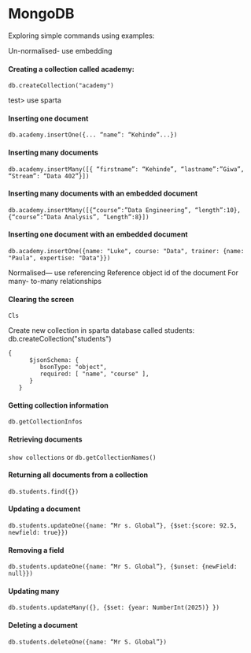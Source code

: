 # MongoDB

Exploring simple commands using examples:

Un-normalised- use embedding

#### Creating a collection called academy:
`db.createCollection("academy")`

test> use sparta

#### Inserting one document
`db.academy.insertOne({... “name”: “Kehinde”...})`

#### Inserting many documents
`db.academy.insertMany([{ “firstname”: “Kehinde”, “lastname”:”Giwa”, “Stream”: “Data 402”}])`

#### Inserting many documents with an embedded document
`db.academy.insertMany([{“course”:”Data Engineering”, “length”:10}, {“course”:”Data Analysis”, “Length”:8}])`

#### Inserting one document with an embedded document
`db.academy.insertOne({name: "Luke", course: "Data", trainer: {name: "Paula", expertise: "Data"}})`


Normalised— use referencing
Reference object id of the document
For many- to-many relationships

#### Clearing the screen
`Cls` 

Create new collection in sparta database called students:
db.createCollection("students")


```
{
      $jsonSchema: {
         bsonType: "object",
         required: [ "name", "course" ],
      }
   }
```

#### Getting collection information
`db.getCollectionInfos`

#### Retrieving documents
`show collections`
or
`db.getCollectionNames()`

#### Returning all documents from a collection
`db.students.find({})`

#### Updating a document
`db.students.updateOne({name: “Mr s. Global”}, {$set:{score: 92.5, newfield: true}})`

#### Removing a field
`db.students.updateOne({name: “Mr S. Global”}, {$unset: {newField: null}})`

#### Updating many
`db.students.updateMany({}, {$set: {year: NumberInt(2025)} })`

#### Deleting a document
`db.students.deleteOne({name: “Mr S. Global”})`



